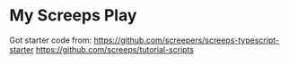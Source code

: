 # My Screeps Play

Got starter code from:
https://github.com/screepers/screeps-typescript-starter
https://github.com/screeps/tutorial-scripts
